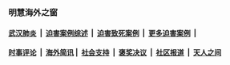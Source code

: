 
### 明慧海外之窗

####  [武汉肺炎](indexes/365.md?t=07192201) &nbsp;|&nbsp;  [迫害案例综述](indexes/328.md?t=07192201) &nbsp;|&nbsp; [迫害致死案例](indexes/277.md?t=07192201)  &nbsp;|&nbsp; [更多迫害案例](indexes/81.md?t=07192201)  &nbsp;|&nbsp; 
####  [时事评论](indexes/19.md?t=07192201) &nbsp;|&nbsp; [海外简讯](indexes/245.md?t=07192201)&nbsp;|&nbsp;  [社会支持](indexes/140.md?t=07192201) &nbsp;|&nbsp; [褒奖决议](indexes/282.md?t=07192201) &nbsp;|&nbsp; [社区报道](indexes/91.md?t=07192201)  &nbsp;|&nbsp; [天人之间](indexes/78.md?t=07192201) 

